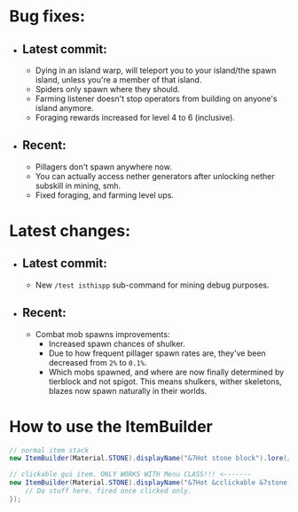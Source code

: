 # Bug fixes:

- ## Latest commit:
  - Dying in an island warp, will teleport you to your island/the spawn island, unless you're a member of that island.
  - Spiders only spawn where they should.
  - Farming listener doesn't stop operators from building on anyone's island anymore.
  - Foraging rewards increased for level 4 to 6 (inclusive).

- ## Recent:
  - Pillagers don't spawn anywhere now.
  - You can actually access nether generators after unlocking nether subskill in mining, smh.
  - Fixed foraging, and farming level ups.

# Latest changes:

- ## Latest commit:
  - New ``/test isthispp`` sub-command for mining debug purposes.

- ## Recent:
  - Combat mob spawns improvements:
    - Increased spawn chances of shulker.
    - Due to how frequent pillager spawn rates are, they've been decreased from ``2%`` to ``0.1%``.
    - Which mobs spawned, and where are now finally determined by tierblock and not spigot. This means shulkers, wither skeletons, blazes now spawn naturally in their worlds.


# How to use the ItemBuilder

```java
// normal item stack
new ItemBuilder(Material.STONE).displayName("&7Hot stone block").lore(/*Your own List<String> as lore*/).build()

// clickable gui item. ONLY WORKS WITH Menu CLASS!!! <-------
new ItemBuilder(Material.STONE).displayName("&7Hot &cclickable &7stone block").lore(/*Your own List<String>*/).buidAsClickAble(() -> {
    // Do stuff here. fired once clicked only.
});
```